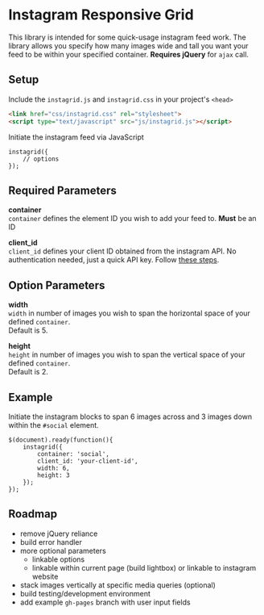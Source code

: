 Instagram Responsive Grid
=========================

This library is intended for some quick-usage instagram feed work. The library allows you specify how many images wide and tall you want your feed to be within your specified container. **Requires jQuery** for `ajax` call.

## Setup

Include the `instagrid.js` and `instagrid.css` in your project's `<head>`

```HTML
<link href="css/instagrid.css" rel="stylesheet">
<script type="text/javascript" src="js/instagrid.js"></script>
```

Initiate the instagram feed via JavaScript

```JS
instagrid({
	// options
});
```

## Required Parameters

**container**   
`container` defines the element ID you wish to add your feed to. **Must** be an ID

**client_id**   
`client_id` defines your client ID obtained from the instagram API. No authentication needed, just a quick API key. Follow [these steps](https://github.com/svmatthews/instagram-access-token-generation).

## Option Parameters

**width**   
`width` in number of images you wish to span the horizontal space of your defined `container`.   
Default is 5.

**height**   
`height` in number of images you wish to span the vertical space of your defined `container`.   
Default is 2. 

## Example

Initiate the instagram blocks to span 6 images across and 3 images down within the `#social` element.

```JS
$(document).ready(function(){
	instagrid({
		container: 'social',
		client_id: 'your-client-id',
		width: 6,
		height: 3
	});
});
```

## Roadmap

* remove jQuery reliance
* build error handler
* more optional parameters
	* linkable options
	* linkable within current page (build lightbox) or linkable to instagram website
* stack images vertically at specific media queries (optional)
* build testing/development environment
* add example `gh-pages` branch with user input fields
